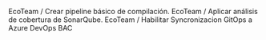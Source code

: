 EcoTeam / Crear pipeline básico de compilación.
EcoTeam / Aplicar análisis de cobertura de SonarQube.
EcoTeam / Habilitar Syncronizacion GitOps a Azure DevOps BAC
